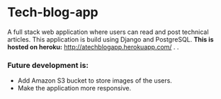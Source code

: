 # Tech-blog-app
A full stack web application where users can read and post technical articles. This application is build using Django and PostgreSQL.
**This is hosted on heroku:** http://atechblogapp.herokuapp.com/ .
.
### Future development is: ###
* Add Amazon S3 bucket to store images of the users.
* Make the application more responsive.
